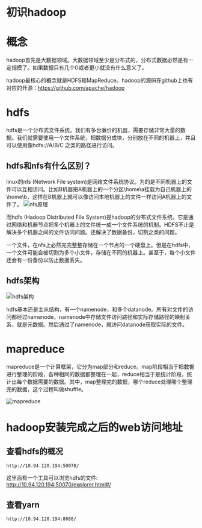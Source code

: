 # 初识hadoop

# 概念

hadoop首先是大数据领域。大数据领域至少是分布式的，分布式数据必然是有一定规模了。如果数据只有几个G或者更小就没有什么意义了。

hadoop最核心的概念就是HDFS和MapReduce。hadoop的源码在github上也有对应的开源：https://github.com/apache/hadoop

# hdfs

hdfs是一个分布式文件系统。我们有多台廉价的机器，需要存储非常大量的数据。我们就需要使用一个文件系统，把数据分成块，分别放在不同的机器上，并且可以使用像hdfs://A/B/C 之类的路径进行访问。

## hdfs和nfs有什么区别？

linux的nfs (Network File system)是网络文件系统协议。为的是不同机器上的文件可以互相访问。比如B机器把A机器上的一个分区\home\a挂载为自己机器上的\home\b，这样在B机器上就可以像访问本地机器上的文件一样访问A机器上的文件了。
![nfs原理](http://linux.vbird.org/linux_server/0330nfs//nfs_server_client.png)

而hdfs (Hadoop Distributed File System)是hadoop的分布式文件系统。它是通过网络和机器节点把多个机器上的文件统一成一个文件系统的机制。HDFS不止是解决多个机器之间的文件访问问题。还解决了数据备份，切割之类的问题。

一个文件，在nfs上必然完完整整存储在一个节点的一个硬盘上。但是在hdfs中，一个文件可能会被切割为多个小文件，存储在不同的机器上。甚至于，每个小文件还会有一份备份以防止数据丢失。

## hdfs架构

![hdfs架构](http://i4.buimg.com/519918/94e709cb95b08b97.png)

hdfs基本还是主从结构，有一个namenode，和多个datanode。所有对文件的访问都经过namenode，namenode中存储文件访问路径和实际存储路径的映射关系，就是元数据。然后通过了namenode，就访问datanode获取实际的文件。

# mapreduce

mapreduce是一个计算框架，它分为map部分和reduce。map阶段相当于把数据进行整理的阶段，各种相同的数据都整理在一起，reduce相当于是统计阶段，统计出每个数据需要的数据。其中，map整理完的数据，哪个reduce处理哪个整理完的数据，这个过程叫做shuffle。

![mapreduce](http://s4.51cto.com/wyfs02/M02/88/CA/wKioL1f_pvjwCD-aAAB4Ex39Pjo266.png-s_3799577462.png)

# hadoop安装完成之后的web访问地址

##  查看hdfs的概况
```
http://10.94.120.194:50070/
```

这里面有一个工具可以浏览hdfs的文件: http://10.94.120.194:50070/explorer.html#/

## 查看yarn
```
http://10.94.120.194:8088/
```
